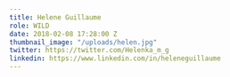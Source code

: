 ```yaml
---
title: Helene Guillaume
role: WILD
date: 2018-02-08 17:28:00 Z
thumbnail_image: "/uploads/helen.jpg"
twitter: https://twitter.com/Helenka_m_g
linkedin: https://www.linkedin.com/in/heleneguillaume
---
```



